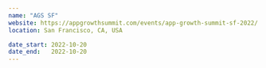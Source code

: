 ```yaml
---
name: "AGS SF"
website: https://appgrowthsummit.com/events/app-growth-summit-sf-2022/
location: San Francisco, CA, USA

date_start: 2022-10-20
date_end:   2022-10-20
---
```

